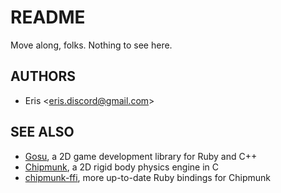 # README

Move along, folks. Nothing to see here.

## AUTHORS

* Eris <<eris.discord@gmail.com>>

## SEE ALSO

* [Gosu][], a 2D game development library for Ruby and C++
* [Chipmunk][], a 2D rigid body physics engine in C
* [chipmunk-ffi][], more up-to-date Ruby bindings for Chipmunk

[chipmunk]: http://code.google.com/p/chipmunk-physics
[chipmunk-ffi]: http://github.com/shawn42/chipmunk-ffi
[gosu]: http://libgosu.org
